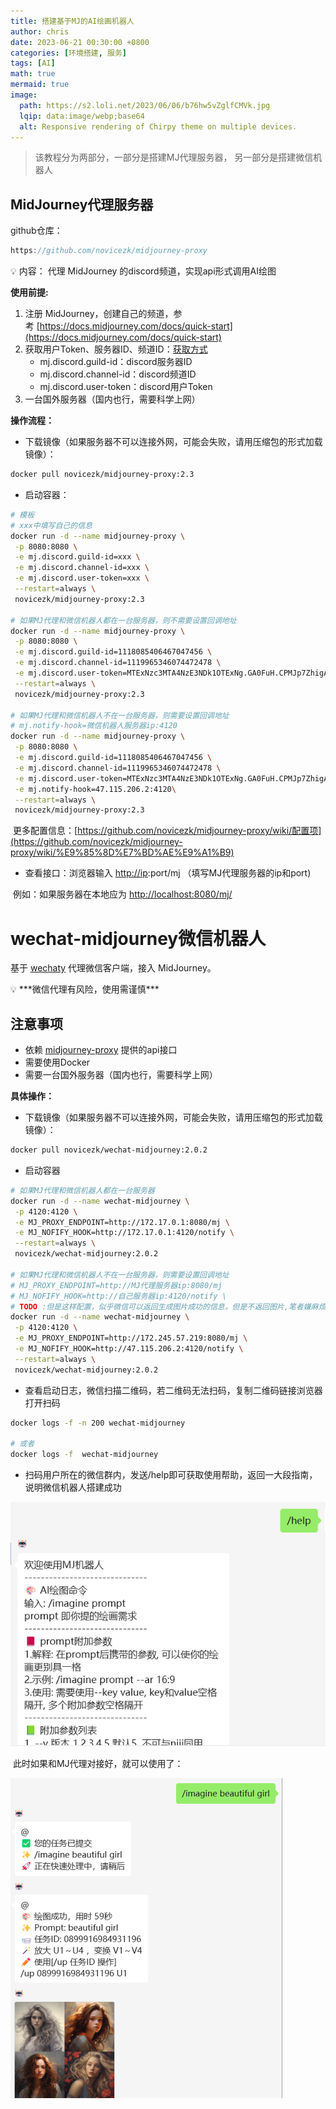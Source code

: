 ```yaml
---
title: 搭建基于MJ的AI绘画机器人
author: chris
date: 2023-06-21 00:30:00 +0800
categories: [环境搭建, 服务]
tags: [AI]
math: true
mermaid: true
image:
  path: https://s2.loli.net/2023/06/06/b76hw5vZglfCMVk.jpg
  lqip: data:image/webp;base64
  alt: Responsive rendering of Chirpy theme on multiple devices.
---
```






> 该教程分为两部分，一部分是搭建MJ代理服务器， 另一部分是搭建微信机器人



## MidJourney代理服务器

github仓库：

```jsx
https://github.com/novicezk/midjourney-proxy
```

<aside>
💡 内容： 代理 MidJourney 的discord频道，实现api形式调用AI绘图

</aside>

**使用前提:**

1. 注册 MidJourney，创建自己的频道，参考 [https://docs.midjourney.com/docs/quick-start](https://docs.midjourney.com/docs/quick-start)
2. 获取用户Token、服务器ID、频道ID：[获取方式](https://github.com/novicezk/midjourney-proxy/blob/main/docs/discord-params.md)
   - mj.discord.guild-id：discord服务器ID
   - mj.discord.channel-id：discord频道ID
   - mj.discord.user-token：discord用户Token
3. 一台国外服务器（国内也行，需要科学上网）





**操作流程：**

- 下载镜像（如果服务器不可以连接外网，可能会失败，请用压缩包的形式加载镜像）：

```bash
docker pull novicezk/midjourney-proxy:2.3
```

- 启动容器：

```bash
# 模板
# xxx中填写自己的信息
docker run -d --name midjourney-proxy \
 -p 8080:8080 \
 -e mj.discord.guild-id=xxx \
 -e mj.discord.channel-id=xxx \
 -e mj.discord.user-token=xxx \
 --restart=always \
 novicezk/midjourney-proxy:2.3

# 如果MJ代理和微信机器人都在一台服务器，则不需要设置回调地址
docker run -d --name midjourney-proxy \
 -p 8080:8080 \
 -e mj.discord.guild-id=1118085406467047456 \
 -e mj.discord.channel-id=1119965346074472478 \
 -e mj.discord.user-token=MTExNzc3MTA4NzE3NDk1OTExNg.GA0FuH.CPMJp7ZhigApKMslHGVOXVsoRei5iW99r8NwZI \
 --restart=always \
 novicezk/midjourney-proxy:2.3

# 如果MJ代理和微信机器人不在一台服务器，则需要设置回调地址
# mj.notify-hook=微信机器人服务器ip:4120
docker run -d --name midjourney-proxy \
 -p 8080:8080 \
 -e mj.discord.guild-id=1118085406467047456 \
 -e mj.discord.channel-id=1119965346074472478 \
 -e mj.discord.user-token=MTExNzc3MTA4NzE3NDk1OTExNg.GA0FuH.CPMJp7ZhigApKMslHGVOXVsoRei5iW99r8NwZI \
 -e mj.notify-hook=47.115.206.2:4120\
 --restart=always \
 novicezk/midjourney-proxy:2.3
```

​	更多配置信息：[https://github.com/novicezk/midjourney-proxy/wiki/配置项](https://github.com/novicezk/midjourney-proxy/wiki/%E9%85%8D%E7%BD%AE%E9%A1%B9)

- 查看接口：浏览器输入 [http://ip](http://ip/):port/mj （填写MJ代理服务器的ip和port)

​		例如：如果服务器在本地应为  [http://localhost:8080/mj/](http://localhost:8080/mj/)



# wechat-midjourney微信机器人

基于 [wechaty](https://github.com/wechaty/wechaty) 代理微信客户端，接入 MidJourney。

<aside>
💡 ***微信代理有风险，使用需谨慎***

</aside>

## 注意事项

- 依赖 [midjourney-proxy](https://github.com/novicezk/midjourney-proxy) 提供的api接口
- 需要使用Docker
- 需要一台国外服务器（国内也行，需要科学上网）



**具体操作：**

- 下载镜像（如果服务器不可以连接外网，可能会失败，请用压缩包的形式加载镜像）：

```bash
docker pull novicezk/wechat-midjourney:2.0.2
```

- 启动容器

```bash
# 如果MJ代理和微信机器人都在一台服务器
docker run -d --name wechat-midjourney \
 -p 4120:4120 \
 -e MJ_PROXY_ENDPOINT=http://172.17.0.1:8080/mj \
 -e MJ_NOFIFY_HOOK=http://172.17.0.1:4120/notify \
 --restart=always \
 novicezk/wechat-midjourney:2.0.2

# 如果MJ代理和微信机器人不在一台服务器，则需要设置回调地址
# MJ_PROXY_ENDPOINT=http://MJ代理服务器ip:8080/mj
# MJ_NOFIFY_HOOK=http://自己服务器ip:4120/notify \
# TODO :但是这样配置，似乎微信可以返回生成图片成功的信息，但是不返回图片,笔者嫌麻烦就跳过了没解决
docker run -d --name wechat-midjourney \
 -p 4120:4120 \
 -e MJ_PROXY_ENDPOINT=http://172.245.57.219:8080/mj \
 -e MJ_NOFIFY_HOOK=http://47.115.206.2:4120/notify \
 --restart=always \
 novicezk/wechat-midjourney:2.0.2
```

- 查看启动日志，微信扫描二维码，若二维码无法扫码，复制二维码链接浏览器打开扫码

```bash
docker logs -f -n 200 wechat-midjourney

# 或者
docker logs -f  wechat-midjourney
```

- 扫码用户所在的微信群内，发送/help即可获取使用帮助，返回一大段指南，说明微信机器人搭建成功

![Untitled](assets/Untitled.png)

​	此时如果和MJ代理对接好，就可以使用了：

​		<img src="assets/image-20230621094731376.png" alt="image-20230621094731376" style="zoom:50%;" />








